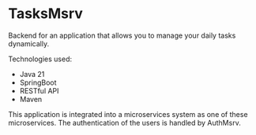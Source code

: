 # TasksMsrv
Backend for an application that allows you to manage your daily tasks dynamically.

Technologies used:
- Java 21
- SpringBoot
- RESTful API
- Maven

This application is integrated into a microservices system as one of these microservices. The authentication of the users is handled by AuthMsrv.
